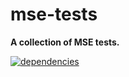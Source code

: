 # mse-tests

**A collection of MSE tests.**

[![dependencies](https://img.shields.io/david/chrisguttandin/mse-tests.svg?style=flat-square)](https://www.npmjs.com/package/mse-tests)
